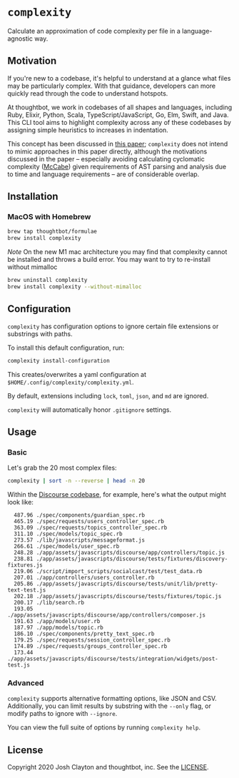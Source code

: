 # `complexity`

Calculate an approximation of code complexity per file in a language-agnostic way.

## Motivation

If you're new to a codebase, it's helpful to understand at a glance what files
may be particularly complex. With that guidance, developers can more quickly
read through the code to understand hotspots.

At thoughtbot, we work in codebases of all shapes and languages, including
Ruby, Elixir, Python, Scala, TypeScript/JavaScript, Go, Elm, Swift, and Java.
This CLI tool aims to highlight complexity across any of these codebases by
assigning simple heuristics to increases in indentation.

This concept has been discussed in [this paper]; `complexity` does not intend
to mimic approaches in this paper directly, although the motivations discussed
in the paper – especially avoiding calculating cyclomatic complexity ([McCabe])
given requirements of AST parsing and analysis due to time and language
requirements – are of considerable overlap.

[this paper]: https://doi.org/10.1016/j.scico.2009.02.005
[McCabe]: https://en.wikipedia.org/wiki/Cyclomatic_complexity

## Installation

### MacOS with Homebrew

```sh
brew tap thoughtbot/formulae
brew install complexity
```

*Note*
On the new M1 mac architecture you may find that complexity cannot be installed
and throws a build error. You may want to try to re-install without mimalloc
```sh
brew uninstall complexity
brew install complexity --without-mimalloc
```

## Configuration

`complexity` has configuration options to ignore certain file extensions or
substrings with paths.

To install this default configuration, run:

```sh
complexity install-configuration
```

This creates/overwrites a yaml configuration at
`$HOME/.config/complexity/complexity.yml`.

By default, extensions including `lock`, `toml`, `json`, and `md` are ignored.

`complexity` will automatically honor `.gitignore` settings.

## Usage

### Basic

Let's grab the 20 most complex files:

```sh
complexity | sort -n --reverse | head -n 20
```

Within the [Discourse codebase], for example, here's what the output might look like:

```
  487.96 ./spec/components/guardian_spec.rb
  465.19 ./spec/requests/users_controller_spec.rb
  363.09 ./spec/requests/topics_controller_spec.rb
  311.10 ./spec/models/topic_spec.rb
  273.57 ./lib/javascripts/messageformat.js
  266.61 ./spec/models/user_spec.rb
  248.28 ./app/assets/javascripts/discourse/app/controllers/topic.js
  238.81 ./app/assets/javascripts/discourse/tests/fixtures/discovery-fixtures.js
  219.06 ./script/import_scripts/socialcast/test/test_data.rb
  207.01 ./app/controllers/users_controller.rb
  205.86 ./app/assets/javascripts/discourse/tests/unit/lib/pretty-text-test.js
  202.18 ./app/assets/javascripts/discourse/tests/fixtures/topic.js
  200.17 ./lib/search.rb
  193.05 ./app/assets/javascripts/discourse/app/controllers/composer.js
  191.63 ./app/models/user.rb
  187.97 ./app/models/topic.rb
  186.10 ./spec/components/pretty_text_spec.rb
  179.25 ./spec/requests/session_controller_spec.rb
  174.89 ./spec/requests/groups_controller_spec.rb
  173.44 ./app/assets/javascripts/discourse/tests/integration/widgets/post-test.js
```

[Discourse codebase]: https://github.com/discourse/discourse

### Advanced

`complexity` supports alternative formatting options, like JSON and CSV.
Additionally, you can limit results by substring with the `--only` flag, or
modify paths to ignore with `--ignore`.

You can view the full suite of options by running `complexity help`.

## License

Copyright 2020 Josh Clayton and thoughtbot, inc. See the [LICENSE](LICENSE).
